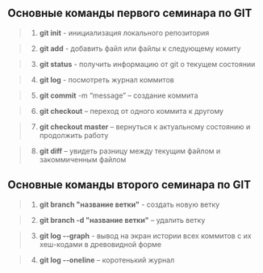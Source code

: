 ## **Основные команды первого семинара по GIT**

>1. **git init** - инициализация локального репозитория

>2. **git add** - добавить файл или файлы к следующему комиту

>3. **git status** - получить информацию от git о текущем состоянии

>4. **git log** - посмотреть журнал коммитов

>5. **git commit** -m “message” – создание коммита

>6. **git checkout** – переход от одного коммита к другому

>7. **git checkout master** – вернуться к актуальному состоянию и продолжить работу

>8. **git diff** – увидеть разницу между текущим файлом и закоммиченным файлом

## **Основные команды второго семинара по GIT**

>1. **git branch "название ветки"** - создать новую ветку

>2. **git branch -d "название ветки"** – удалить ветку

>3. **git log --graph** - вывод на экран истории всех коммитов с их хеш-кодами в древовидной форме

>4. **git log --oneline** – коротенький журнал
